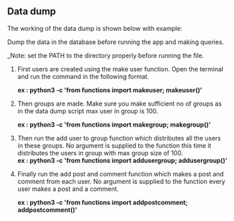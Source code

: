 ## Data dump

The working of the data dump is shown below with example:

Dump the data in the database before running the app and making queries. 

_Note: set the PATH to the directory properly before running the file.



1. First users are created using the make user function. Open the terminal and run the command in the following format.

   **ex : python3 -c 'from functions import makeuser; makeuser(<No of users>)'**

2. Then groups are made. Make sure you make sufficient no of groups as in the data dump script max user in group is 100. 

    **ex : python3 -c 'from functions import makegroup; makegroup(<No of groups>)'**

3. Then run the add user to group function which distributes all the users in these groups. No argument is supplied to the function this time it distributes the users in group with max group size of 100.  
    **ex : python3 -c 'from functions import addusergroup; addusergroup()'**

4. Finally run the add post and comment function which makes a post and comment from each user. No argument is supplied to the function every user makes a post and a comment.

    **ex : python3 -c 'from functions import addpostcomment; addpostcomment()'**

  

   
